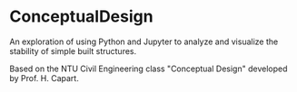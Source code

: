 # ConceptualDesign

An exploration of using Python and Jupyter to analyze and visualize the stability of simple built structures.

Based on the NTU Civil Engineering class "Conceptual Design" developed by Prof. H. Capart.
